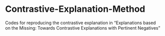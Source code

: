 # Contrastive-Explanation-Method
Codes for reproducing the contrastive explanation in  “Explanations based on the Missing: Towards Contrastive Explanations with Pertinent Negatives”

